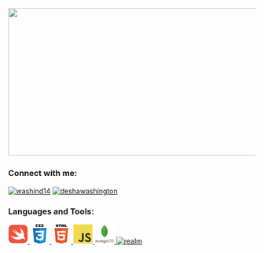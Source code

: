 <!-- ![iOSDeveloper Banner](https://user-images.githubusercontent.com/43079358/193726085-bd73dfd8-d4d7-4093-baa2-08f88c3c1e29.png) -->
<!-- ![iOSDeveloper Banner](https://user-images.githubusercontent.com/43079358/191410140-dac4888a-fc9e-4b32-9a32-d976f2c986af.png) -->
<img src="https://user-images.githubusercontent.com/43079358/193726085-bd73dfd8-d4d7-4093-baa2-08f88c3c1e29.png" width="1200" height="300" />

<!-- <h1 align="center">An iOS Developer looking to </h1> -->
<!-- <h3 align="left">Hey there👋</h3> -->

<!-- - 🌱 I’m currently learning **SwiftUI, Spanish, and French** -->

<!-- - 📫 How to reach me **washind14@gmail.com** -->

<h3 align="left">Connect with me:</h3>
<p align="left">
<a href="https://codepen.io/washind14" target="blank"><img align="center" src="https://raw.githubusercontent.com/rahuldkjain/github-profile-readme-generator/master/src/images/icons/Social/codepen.svg" alt="washind14" height="30" width="40" /></a>
<a href="https://linkedin.com/in/deshawashington" target="blank"><img align="center" src="https://raw.githubusercontent.com/rahuldkjain/github-profile-readme-generator/master/src/images/icons/Social/linked-in-alt.svg" alt="deshawashington" height="30" width="40" /></a>
</p>

<h3 align="left">Languages and Tools:</h3>
<p align="left"> <a href="https://developer.apple.com/swift/" target="_blank" rel="noreferrer"> <img src="https://raw.githubusercontent.com/devicons/devicon/master/icons/swift/swift-original.svg" alt="swift" width="40" height="40"/> </a> <a href="https://www.w3schools.com/css/" target="_blank" rel="noreferrer"> <img src="https://raw.githubusercontent.com/devicons/devicon/master/icons/css3/css3-original-wordmark.svg" alt="css3" width="40" height="40"/> </a> <a href="https://www.w3.org/html/" target="_blank" rel="noreferrer"> <img src="https://raw.githubusercontent.com/devicons/devicon/master/icons/html5/html5-original-wordmark.svg" alt="html5" width="40" height="40"/> </a> <a href="https://developer.mozilla.org/en-US/docs/Web/JavaScript" target="_blank" rel="noreferrer"> <img src="https://raw.githubusercontent.com/devicons/devicon/master/icons/javascript/javascript-original.svg" alt="javascript" width="40" height="40"/> </a> <a href="https://www.mongodb.com/" target="_blank" rel="noreferrer"> <img src="https://raw.githubusercontent.com/devicons/devicon/master/icons/mongodb/mongodb-original-wordmark.svg" alt="mongodb" width="40" height="40"/> </a>  <a href="https://realm.io/" target="_blank" rel="noreferrer"> <img src="https://raw.githubusercontent.com/bestofjs/bestofjs-webui/8665e8c267a0215f3159df28b33c365198101df5/public/logos/realm.svg" alt="realm" width="40" height="40"/> </a> </p>
